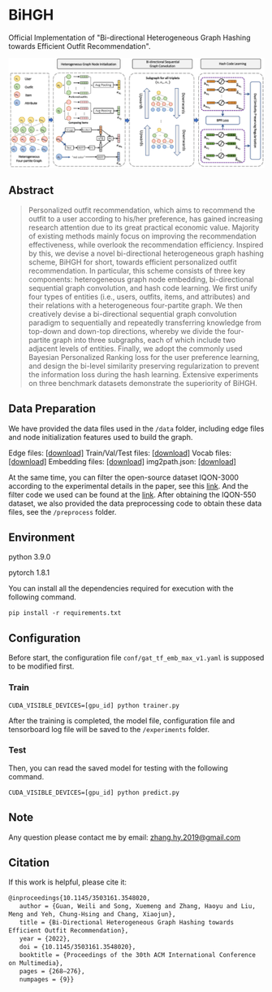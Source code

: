# BiHGH

Official Implementation of "Bi-directional Heterogeneous Graph Hashing towards Efficient Outfit Recommendation".

![](framework.jpg)

## Abstract

> Personalized outfit recommendation, which aims to recommend the outfit to a user according to his/her preference, has gained increasing research attention due to its great practical economic value. Majority of existing methods mainly focus on improving the recommendation effectiveness, while overlook the recommendation efficiency. Inspired by this, we devise a novel bi-directional heterogeneous graph hashing scheme, BiHGH for short, towards efficient personalized outfit recommendation. In particular, this scheme consists of three key components: heterogeneous graph node embedding, bi-directional sequential graph convolution, and hash code learning. We first unify four types of entities (i.e., users, outfits, items, and attributes) and their relations with a heterogeneous four-partite graph. We then creatively devise a bi-directional sequential graph convolution paradigm to sequentially and repeatedly transferring knowledge from top-down and down-top directions, whereby we divide the four-partite graph into three subgraphs, each of which include two adjacent levels of entities. Finally, we adopt the commonly used Bayesian Personalized Ranking loss for the user preference learning, and design the bi-level similarity preserving regularization to prevent the information loss during the hash learning. Extensive experiments on three benchmark datasets demonstrate the superiority of BiHGH.

## Data Preparation

We have provided the data files used in the `/data` folder, including edge files and node initialization features used to build the graph.

Edge files: <a href="https://www.aliyundrive.com/s/femNUcj68Vp">[download]</a>
Train/Val/Test files: <a href="https://www.aliyundrive.com/s/femNUcj68Vp">[download]</a>
Vocab files: <a href="https://www.aliyundrive.com/s/femNUcj68Vp">[download]</a>
Embedding files: <a href="https://www.aliyundrive.com/s/femNUcj68Vp">[download]</a>
img2path.json: <a href="https://www.aliyundrive.com/s/femNUcj68Vp">[download]</a>

At the same time, you can filter the open-source dataset IQON-3000 according to the experimental details in the paper, see this <a href="https://openaccess.thecvf.com/content/CVPR2021/papers/Lu_Personalized_Outfit_Recommendation_With_Learnable_Anchors_CVPR_2021_paper.pdf">link</a>. And the filter code we used can be found at the <a href="https://github.com/lzcn/outfit-datasets/tree/fa2c0bf1df1c28d8157e8bb0cd6679480c8541e2/iqon-3000">link</a>.
After obtaining the IQON-550 dataset, we also provided the data preprocessing code to obtain these data files, see the `/preprocess` folder.

## Environment
   python 3.9.0
   
   pytorch 1.8.1
   
   You can install all the dependencies required for execution with the following command.
   
    pip install -r requirements.txt

## Configuration

Before start, the configuration file `conf/gat_tf_emb_max_v1.yaml` is supposed to be modified first.

### Train

    CUDA_VISIBLE_DEVICES=[gpu_id] python trainer.py
    

After the training is completed, the model file, configuration file and tensorboard log file will be saved to the `/experiments` folder.
### Test

Then, you can read the saved model for testing with the following command.

    CUDA_VISIBLE_DEVICES=[gpu_id] python predict.py

## Note

Any question please contact me by email: zhang.hy.2019@gmail.com

## Citation

If this work is helpful, please cite it:
```
@inproceedings{10.1145/3503161.3548020,
   author = {Guan, Weili and Song, Xuemeng and Zhang, Haoyu and Liu, Meng and Yeh, Chung-Hsing and Chang, Xiaojun},
   title = {Bi-Directional Heterogeneous Graph Hashing towards Efficient Outfit Recommendation},
   year = {2022},
   doi = {10.1145/3503161.3548020},
   booktitle = {Proceedings of the 30th ACM International Conference on Multimedia},
   pages = {268–276},
   numpages = {9}}
```

